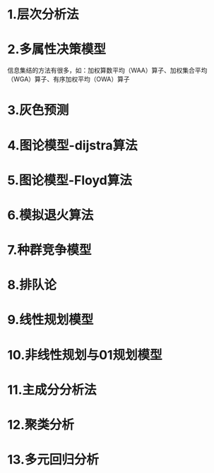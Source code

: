 # 1.层次分析法
# 2.多属性决策模型
信息集结的方法有很多，如：加权算数平均（WAA）算子、加权集合平均（WGA）算子、有序加权平均（OWA）算子
# 3.灰色预测
# 4.图论模型-dijstra算法
# 5.图论模型-Floyd算法
# 6.模拟退火算法
# 7.种群竞争模型
# 8.排队论
# 9.线性规划模型
# 10.非线性规划与01规划模型
# 11.主成分分析法
# 12.聚类分析
# 13.多元回归分析

